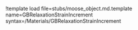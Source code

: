 !template load file=stubs/moose_object.md.template name=GBRelaxationStrainIncrement syntax=/Materials/GBRelaxationStrainIncrement